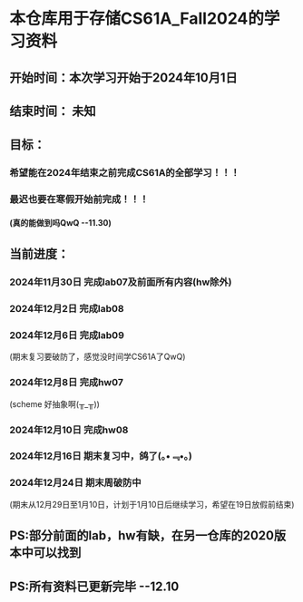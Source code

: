# 本仓库用于存储CS61A_Fall2024的学习资料

## 开始时间：本次学习开始于2024年10月1日
## 结束时间： 未知

## 目标：
### 希望能在2024年结束之前完成CS61A的全部学习！！！
### 最迟也要在寒假开始前完成！！！
#### (真的能做到吗QwQ --11.30)

## 当前进度：
### **2024年11月30日** 完成lab07及前面所有内容(hw除外)
### **2024年12月2日** 完成lab08
### **2024年12月6日** 完成lab09
(期末复习要破防了，感觉没时间学CS61A了QwQ)
### **2024年12月8日** 完成hw07
(scheme 好抽象啊(╥_╥))
### **2024年12月10日** 完成hw08
### **2024年12月16日** 期末复习中，鸽了(｡•﹃•｡)
### **2024年12月24日** 期末周破防中
(期末从12月29日至1月10日，计划于1月10日后继续学习，希望在19日放假前结束)

## PS:部分前面的lab，hw有缺，在另一仓库的2020版本中可以找到
## PS:所有资料已更新完毕 --12.10
